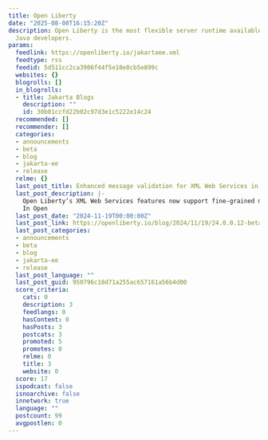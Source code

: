 ```yaml
---
title: Open Liberty
date: "2025-08-08T16:15:20Z"
description: Open Liberty is the most flexible server runtime available to Earth’s
  Java developers.
params:
  feedlink: https://openliberty.io/jakartaee.xml
  feedtype: rss
  feedid: 5d511cc2ca3906f44f5e10e0cb5e899c
  websites: {}
  blogrolls: []
  in_blogrolls:
  - title: Jakarta Blogs
    description: ""
    id: 30b01ccfd22b02c97d3e1c5222e14c24
  recommended: []
  recommender: []
  categories:
  - announcements
  - beta
  - blog
  - jakarta-ee
  - release
  relme: {}
  last_post_title: Enhanced message validation for XML Web Services in 24.0.0.12-beta
  last_post_description: |-
    Open Liberty’s XML Web Services features now support fine-grained message validation for inbound SOAP messages. This enhancement provides more control over message validation options.
    In Open
  last_post_date: "2024-11-19T00:00:00Z"
  last_post_link: https://openliberty.io/blog/2024/11/19/24.0.0.12-beta.html
  last_post_categories:
  - announcements
  - beta
  - blog
  - jakarta-ee
  - release
  last_post_language: ""
  last_post_guid: 950796c18d71a255ac657161a56b4d00
  score_criteria:
    cats: 0
    description: 3
    feedlangs: 0
    hasContent: 0
    hasPosts: 3
    postcats: 3
    promoted: 5
    promotes: 0
    relme: 0
    title: 3
    website: 0
  score: 17
  ispodcast: false
  isnoarchive: false
  innetwork: true
  language: ""
  postcount: 99
  avgpostlen: 0
---
```

